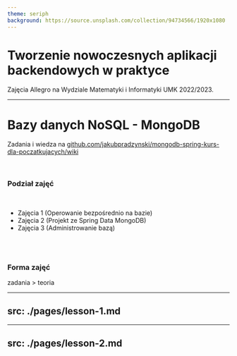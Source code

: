 ```yaml
---
theme: seriph
background: https://source.unsplash.com/collection/94734566/1920x1080
---
```


# Tworzenie nowoczesnych aplikacji backendowych w praktyce

Zajęcia Allegro na Wydziale Matematyki i Informatyki UMK 2022/2023.

---

# Bazy danych NoSQL - MongoDB

Zadania i wiedza
na [github.com/jakubpradzynski/mongodb-spring-kurs-dla-poczatkujacych/wiki](https://github.com/jakubpradzynski/mongodb-spring-kurs-dla-poczatkujacych/wiki)

<br>

### Podział zajęć

<br>

- <Link to="3">Zajęcia 1 (Operowanie bezpośrednio na bazie)</Link>
- <Link to="39">Zajęcia 2 (Projekt ze Spring Data MongoDB)</Link>
- <Link to="3">Zajęcia 3 (Administrowanie bazą)</Link>

<br><br>

### Forma zajęć

zadania > teoria

---
src: ./pages/lesson-1.md
---

---
src: ./pages/lesson-2.md
---